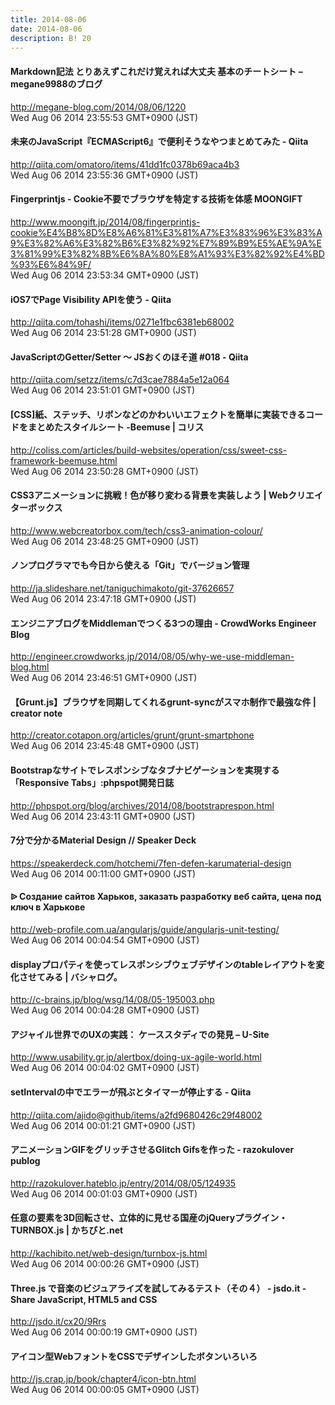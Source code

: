 ```yaml
---
title: 2014-08-06
date: 2014-08-06
description: B! 20
---
```


#### Markdown記法 とりあえずこれだけ覚えれば大丈夫  基本のチートシート – megane9988のブログ
http://megane-blog.com/2014/08/06/1220<br>
Wed Aug 06 2014 23:55:53 GMT+0900 (JST)<br>


#### 未来のJavaScript『ECMAScript6』で便利そうなやつまとめてみた - Qiita
http://qiita.com/omatoro/items/41dd1fc0378b69aca4b3<br>
Wed Aug 06 2014 23:55:36 GMT+0900 (JST)<br>


#### Fingerprintjs - Cookie不要でブラウザを特定する技術を体感 MOONGIFT
http://www.moongift.jp/2014/08/fingerprintjs-cookie%E4%B8%8D%E8%A6%81%E3%81%A7%E3%83%96%E3%83%A9%E3%82%A6%E3%82%B6%E3%82%92%E7%89%B9%E5%AE%9A%E3%81%99%E3%82%8B%E6%8A%80%E8%A1%93%E3%82%92%E4%BD%93%E6%84%9F/<br>
Wed Aug 06 2014 23:53:34 GMT+0900 (JST)<br>


#### iOS7でPage Visibility APIを使う - Qiita
http://qiita.com/tohashi/items/0271e1fbc6381eb68002<br>
Wed Aug 06 2014 23:51:28 GMT+0900 (JST)<br>


#### JavaScriptのGetter/Setter 〜 JSおくのほそ道 #018 - Qiita
http://qiita.com/setzz/items/c7d3cae7884a5e12a064<br>
Wed Aug 06 2014 23:51:01 GMT+0900 (JST)<br>


####   [CSS]紙、ステッチ、リボンなどのかわいいエフェクトを簡単に実装できるコードをまとめたスタイルシート -Beemuse | コリス
http://coliss.com/articles/build-websites/operation/css/sweet-css-framework-beemuse.html<br>
Wed Aug 06 2014 23:50:28 GMT+0900 (JST)<br>


#### CSS3アニメーションに挑戦！色が移り変わる背景を実装しよう | Webクリエイターボックス
http://www.webcreatorbox.com/tech/css3-animation-colour/<br>
Wed Aug 06 2014 23:48:25 GMT+0900 (JST)<br>


#### ノンプログラマでも今日から使える「Git」でバージョン管理
http://ja.slideshare.net/taniguchimakoto/git-37626657<br>
Wed Aug 06 2014 23:47:18 GMT+0900 (JST)<br>


#### エンジニアブログをMiddlemanでつくる3つの理由 - CrowdWorks Engineer Blog
http://engineer.crowdworks.jp/2014/08/05/why-we-use-middleman-blog.html<br>
Wed Aug 06 2014 23:46:51 GMT+0900 (JST)<br>


#### 【Grunt.js】ブラウザを同期してくれるgrunt-syncがスマホ制作で最強な件 | creator note
http://creator.cotapon.org/articles/grunt/grunt-smartphone<br>
Wed Aug 06 2014 23:45:48 GMT+0900 (JST)<br>


#### Bootstrapなサイトでレスポンシブなタブナビゲーションを実現する「Responsive Tabs」:phpspot開発日誌
http://phpspot.org/blog/archives/2014/08/bootstraprespon.html<br>
Wed Aug 06 2014 23:43:11 GMT+0900 (JST)<br>


#### 7分で分かるMaterial Design // Speaker Deck
https://speakerdeck.com/hotchemi/7fen-defen-karumaterial-design<br>
Wed Aug 06 2014 00:11:00 GMT+0900 (JST)<br>


#### ᐉ Создание сайтов Харьков, заказать разработку веб сайта, цена под ключ в Харькове
http://web-profile.com.ua/angularjs/guide/angularjs-unit-testing/<br>
Wed Aug 06 2014 00:04:54 GMT+0900 (JST)<br>


#### displayプロパティを使ってレスポンシブウェブデザインのtableレイアウトを変化させてみる | バシャログ。
http://c-brains.jp/blog/wsg/14/08/05-195003.php<br>
Wed Aug 06 2014 00:04:28 GMT+0900 (JST)<br>


#### アジャイル世界でのUXの実践： ケーススタディでの発見 – U-Site
http://www.usability.gr.jp/alertbox/doing-ux-agile-world.html<br>
Wed Aug 06 2014 00:04:02 GMT+0900 (JST)<br>


#### setIntervalの中でエラーが飛ぶとタイマーが停止する - Qiita
http://qiita.com/ajido@github/items/a2fd9680426c29f48002<br>
Wed Aug 06 2014 00:01:21 GMT+0900 (JST)<br>


#### アニメーションGIFをグリッチさせるGlitch Gifsを作った - razokulover publog
http://razokulover.hateblo.jp/entry/2014/08/05/124935<br>
Wed Aug 06 2014 00:01:03 GMT+0900 (JST)<br>


#### 任意の要素を3D回転させ、立体的に見せる国産のjQueryプラグイン・TURNBOX.js | かちびと.net
http://kachibito.net/web-design/turnbox-js.html<br>
Wed Aug 06 2014 00:00:26 GMT+0900 (JST)<br>


#### Three.js で音楽のビジュアライズを試してみるテスト（その４） - jsdo.it - Share JavaScript, HTML5 and CSS
http://jsdo.it/cx20/9Rrs<br>
Wed Aug 06 2014 00:00:19 GMT+0900 (JST)<br>


#### アイコン型WebフォントをCSSでデザインしたボタンいろいろ
http://js.crap.jp/book/chapter4/icon-btn.html<br>
Wed Aug 06 2014 00:00:05 GMT+0900 (JST)<br>


